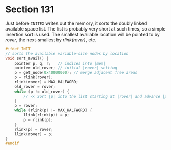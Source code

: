 # Section 131

Just before `INITEX` writes out the memory, it sorts the doubly linked available space list.
The list is probably very short at such times, so a simple insertion sort is used.
The smallest available location will be pointed to by *rover*, the next-smallest by *rlink(rover)*, etc.

```c datastructures/memory.c
#ifdef INIT
// sorts the available variable-size nodes by location
void sort_avail() {
    pointer p, q, r;   // indices into |mem|
    pointer old_rover; // initial |rover| setting
    p = get_node(0x40000000); // merge adjacent free areas
    p = rlink(rover);
    rlink(rover) = MAX_HALFWORD;
    old_rover = rover;
    while (p != old_rover) {
        // << Sort |p| into the list starting at |rover| and advance |p| to |rlink(p)| >>
    }
    p = rover;
    while (rlink(p) != MAX_HALFWORD) {
        llink(rlink(p)) = p;
        p = rlink(p);
    }
    rlink(p) = rover;
    llink(rover) = p;
}
#endif
```
